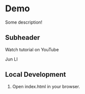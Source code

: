# Demo

Some description!

## Subheader
Watch tutorial on YouTube

Jun LI

## Local Development
1. Open index.html in your browser.